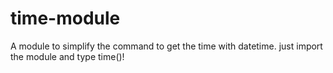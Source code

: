 # time-module
A module to simplify the command to get the time with datetime. 
just import the module and type time()!
